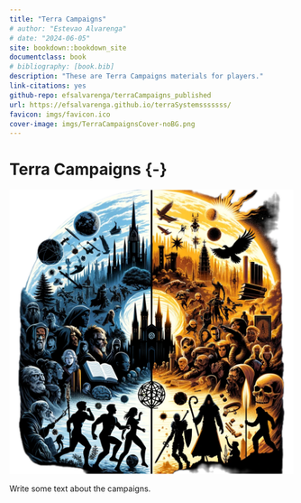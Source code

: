 ```yaml
---
title: "Terra Campaigns"
# author: "Estevao Alvarenga"
# date: "2024-06-05"
site: bookdown::bookdown_site
documentclass: book
# bibliography: [book.bib]
description: "These are Terra Campaigns materials for players."
link-citations: yes
github-repo: efsalvarenga/terraCampaigns_published
url: https://efsalvarenga.github.io/terraSystemsssssss/
favicon: imgs/favicon.ico
cover-image: imgs/TerraCampaignsCover-noBG.png
---
```


# Terra Campaigns {-}

![](imgs/TerraCampaignsCover-noBg.png)

Write some text about the campaigns.
